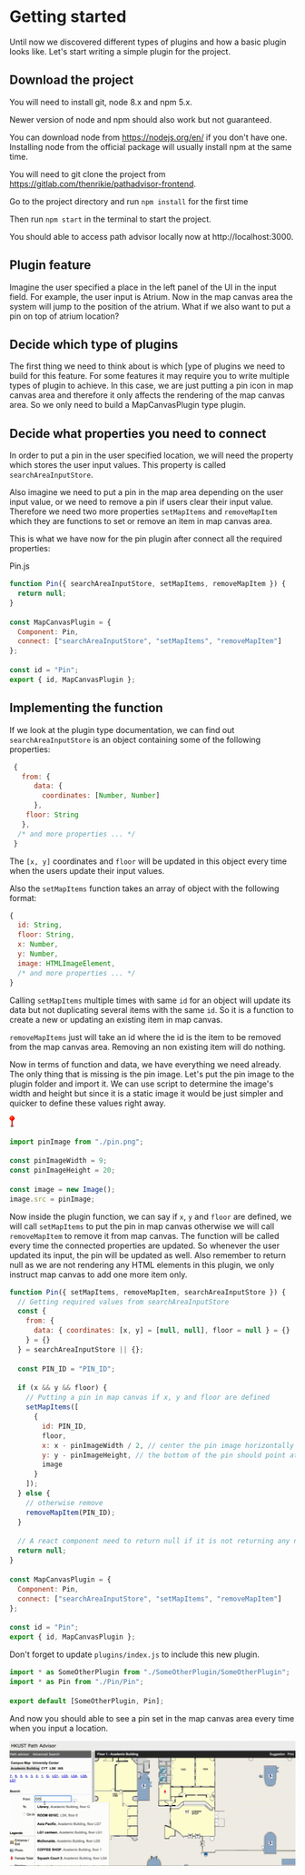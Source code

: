 # Getting started

Until now we discovered different types of plugins and how a basic plugin looks like. Let's start writing a simple plugin for the project.

## Download the project

You will need to install git, node 8.x and npm 5.x.

Newer version of node and npm should also work but not guaranteed.

You can download node from https://nodejs.org/en/ if you don't have one. Installing node from the official package will usually install npm at the same time.

You will need to git clone the project from https://gitlab.com/thenrikie/pathadvisor-frontend.

Go to the project directory and run `npm install` for the first time

Then run `npm start` in the terminal to start the project.

You should able to access path advisor locally now at http://localhost:3000.

## Plugin feature

Imagine the user specified a place in the left panel of the UI in the input field. For example, the user input is Atrium. Now in the map canvas area the system will jump to the position of the atrium. What if we also want to put a pin on top of atrium location?

## Decide which type of plugins

The first thing we need to think about is which [ype of plugins we need to build for this feature. For some features it may require you to write multiple types of plugin to achieve. In this case, we are just putting a pin icon in map canvas area and therefore it only affects the rendering of the map canvas area. So we only need to build a MapCanvasPlugin type plugin.

## Decide what properties you need to connect

In order to put a pin in the user specified location, we will need the property which stores the user input values. This
property is called `searchAreaInputStore`.

Also imagine we need to put a pin in the map area depending on the user input value, or we need to remove a pin if users clear their input value. Therefore we need two more properties `setMapItems` and `removeMapItem` which they are functions to set or remove an item in map canvas area.

This is what we have now for the pin plugin after connect all the required properties:

Pin.js

```javascript
function Pin({ searchAreaInputStore, setMapItems, removeMapItem }) {
  return null;
}

const MapCanvasPlugin = {
  Component: Pin,
  connect: ["searchAreaInputStore", "setMapItems", "removeMapItem"]
};

const id = "Pin";
export { id, MapCanvasPlugin };
```

## Implementing the function

If we look at the plugin type documentation, we can find out `searchAreaInputStore` is an object containing some of the following properties:

```javascript
 {
   from: {
      data: {
        coordinates: [Number, Number]
      },
    floor: String
   },
  /* and more properties ... */
 }
```

The `[x, y]` coordinates and `floor` will be updated in this object every time when the users update their input values.

Also the `setMapItems` function takes an array of object with the following format:

```javascript
{
  id: String,
  floor: String,
  x: Number,
  y: Number,
  image: HTMLImageElement,
  /* and more properties ... */
}
```

Calling `setMapItems` multiple times with same `id` for an object will update its data but not duplicating several items with the same `id`. So it is a function to create a new or updating an existing item in map canvas.

`removeMapItems` just will take an id where the id is the item to be removed from the map canvas area. Removing an non existing item will do nothing.

Now in terms of function and data, we have everything we need already. The only thing that is missing is the pin image.
Let's put the pin image to the plugin folder and import it. We can use script to determine the image's width and height but since it is a static image it would be just simpler and quicker to define these values right away.

![pin](../images/pin.png)

```javascript
import pinImage from "./pin.png";

const pinImageWidth = 9;
const pinImageHeight = 20;

const image = new Image();
image.src = pinImage;
```

Now inside the plugin function, we can say if `x`, `y` and `floor` are defined, we will call `setMapItems` to put the pin in map canvas otherwise we will call `removeMapItem` to remove it from map canvas. The function will be called every time the connected properties are updated. So whenever the user updated its input, the pin will be updated as well. Also remember to return null as we are not rendering any HTML elements in this plugin, we only instruct map canvas to add one more item only.

```javascript
function Pin({ setMapItems, removeMapItem, searchAreaInputStore }) {
  // Getting required values from searchAreaInputStore
  const {
    from: {
      data: { coordinates: [x, y] = [null, null], floor = null } = {}
    } = {}
  } = searchAreaInputStore || {};

  const PIN_ID = "PIN_ID";

  if (x && y && floor) {
    // Putting a pin in map canvas if x, y and floor are defined
    setMapItems([
      {
        id: PIN_ID,
        floor,
        x: x - pinImageWidth / 2, // center the pin image horizontally
        y: y - pinImageHeight, // the bottom of the pin should point at the y
        image
      }
    ]);
  } else {
    // otherwise remove
    removeMapItem(PIN_ID);
  }

  // A react component need to return null if it is not returning any node
  return null;
}

const MapCanvasPlugin = {
  Component: Pin,
  connect: ["searchAreaInputStore", "setMapItems", "removeMapItem"]
};

const id = "Pin";
export { id, MapCanvasPlugin };
```

Don't forget to update `plugins/index.js` to include this new plugin.

```javascript
import * as SomeOtherPlugin from "./SomeOtherPlugin/SomeOtherPlugin";
import * as Pin from "./Pin/Pin";

export default [SomeOtherPlugin, Pin];
```

And now you should able to see a pin set in the map canvas area every time when you input a location.

![pin-plugin](../images/pin.gif)
